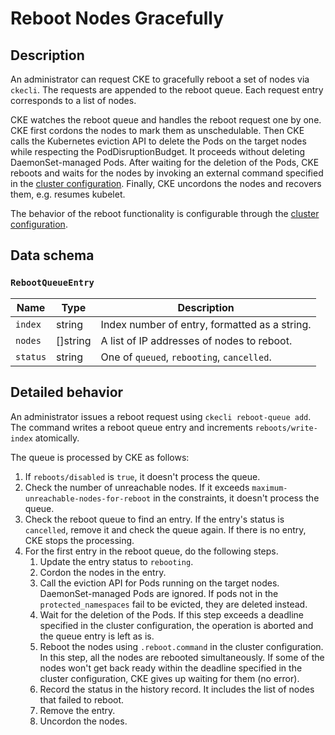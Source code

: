 Reboot Nodes Gracefully
======================

Description
-----------

An administrator can request CKE to gracefully reboot a set of nodes via `ckecli`.
The requests are appended to the reboot queue.
Each request entry corresponds to a list of nodes.

CKE watches the reboot queue and handles the reboot request one by one.
CKE first cordons the nodes to mark them as unschedulable.
Then CKE calls the Kubernetes eviction API to delete the Pods on the target nodes while respecting the PodDisruptionBudget.
It proceeds without deleting DaemonSet-managed Pods.
After waiting for the deletion of the Pods, CKE reboots and waits for the nodes by invoking an external command specified in the [cluster configuration](cluster.md#reboot).
Finally, CKE uncordons the nodes and recovers them, e.g. resumes kubelet.

The behavior of the reboot functionality is configurable through the [cluster configuration](cluster.md#reboot).


Data schema
-----------

### `RebootQueueEntry`

| Name     | Type     | Description                                   |
| -------- | -------- | --------------------------------------------- |
| `index`  | string   | Index number of entry, formatted as a string. |
| `nodes`  | []string | A list of IP addresses of nodes to reboot.    |
| `status` | string   | One of `queued`, `rebooting`, `cancelled`.    |


Detailed behavior
-----------------

An administrator issues a reboot request using `ckecli reboot-queue add`.
The command writes a reboot queue entry and increments `reboots/write-index` atomically.

The queue is processed by CKE as follows:

1. If `reboots/disabled` is `true`, it doesn't process the queue.
2. Check the number of unreachable nodes. If it exceeds `maximum-unreachable-nodes-for-reboot` in the constraints, it doesn't process the queue.
3. Check the reboot queue to find an entry. If the entry's status is `cancelled`, remove it and check the queue again. If there is no entry, CKE stops the processing.
4. For the first entry in the reboot queue, do the following steps.
   1. Update the entry status to `rebooting`.
   2. Cordon the nodes in the entry.
   3. Call the eviction API for Pods running on the target nodes.  DaemonSet-managed Pods are ignored.  If pods not in the `protected_namespaces` fail to be evicted, they are deleted instead.
   4. Wait for the deletion of the Pods.  If this step exceeds a deadline specified in the cluster configuration, the operation is aborted and the queue entry is left as is.
   5. Reboot the nodes using `.reboot.command` in the cluster configuration. In this step, all the nodes are rebooted simultaneously. If some of the nodes won't get back ready within the deadline specified in the cluster configuration, CKE gives up waiting for them (no error).
   6. Record the status in the history record.  It includes the list of nodes that failed to reboot.
   7. Remove the entry.
   8. Uncordon the nodes.


[LabelSelector]: https://kubernetes.io/docs/concepts/overview/working-with-objects/labels/#label-selectors
